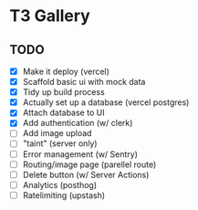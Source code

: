 # T3 Gallery

## TODO
- [x] Make it deploy (vercel)
- [x] Scaffold basic ui with mock data
- [x] Tidy up build process
- [x] Actually set up a database (vercel postgres)
- [x] Attach database to UI
- [x] Add authentication (w/ clerk)
- [ ] Add image upload
- [ ] "taint" (server only)
- [ ] Error management (w/ Sentry)
- [ ] Routing/image page (parellel route)
- [ ] Delete button (w/ Server Actions)
- [ ] Analytics (posthog)
- [ ] Ratelimiting (upstash)